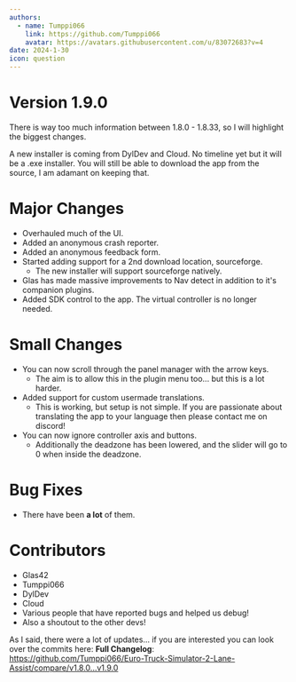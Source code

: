 ```yaml
---
authors: 
  - name: Tumppi066
    link: https://github.com/Tumppi066
    avatar: https://avatars.githubusercontent.com/u/83072683?v=4
date: 2024-1-30
icon: question
---
```

# Version 1.9.0

There is way too much information between 1.8.0 - 1.8.33, so I will highlight the biggest changes.

A new installer is coming from DylDev and Cloud. No timeline yet but it will be a .exe installer.
You will still be able to download the app from the source, I am adamant on keeping that.

# Major Changes
- Overhauled much of the UI.
- Added an anonymous crash reporter.
- Added an anonymous feedback form.
- Started adding support for a 2nd download location, sourceforge.
	- The new installer will support sourceforge natively.
- Glas has made massive improvements to Nav detect in addition to it's companion plugins.
- Added SDK control to the app. The virtual controller is no longer needed.

# Small Changes
- You can now scroll through the panel manager with the arrow keys.
	- The aim is to allow this in the plugin menu too... but this is a lot harder.
- Added support for custom usermade translations.
	- This is working, but setup is not simple. If you are passionate about translating the app to your language then please contact me on discord!
- You can now ignore controller axis and buttons.
	- Additionally the deadzone has been lowered, and the slider will go to 0 when inside the deadzone.


# Bug Fixes
- There have been **a lot** of them.

# Contributors
- Glas42
- Tumppi066
- DylDev
- Cloud
- Various people that have reported bugs and helped us debug!
- Also a shoutout to the other devs!

As I said, there were a lot of updates... if you are interested you can look over the commits here:
**Full Changelog**: https://github.com/Tumppi066/Euro-Truck-Simulator-2-Lane-Assist/compare/v1.8.0...v1.9.0